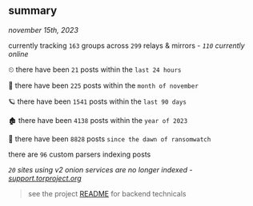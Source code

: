 
## summary
_november 15th, 2023_

currently tracking `163` groups across `299` relays & mirrors - _`110` currently online_

⏲ there have been `21` posts within the `last 24 hours`

🦈 there have been `225` posts within the `month of november`

🪐 there have been `1541` posts within the `last 90 days`

🏚 there have been `4138` posts within the `year of 2023`

🦕 there have been `8828` posts `since the dawn of ransomwatch`

there are `96` custom parsers indexing posts

_`20` sites using v2 onion services are no longer indexed - [support.torproject.org](https://support.torproject.org/onionservices/v2-deprecation/)_

> see the project [README](https://github.com/joshhighet/ransomwatch#ransomwatch--) for backend technicals
